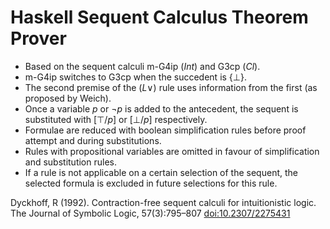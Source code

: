 # Haskell Sequent Calculus Theorem Prover

- Based on the sequent calculi m-G4ip $(Int)$ and G3cp $(Cl)$.
- m-G4ip switches to G3cp when the succedent is $\{\bot\}$.
- The second premise of the $(L\lor)$ rule uses information from the first (as proposed by Weich).
- Once a variable $p$ or $\neg p$ is added to the antecedent, the sequent is substituted with $[\top/p]$ or $[\bot/p]$ respectively.
- Formulae are reduced with boolean simplification rules before proof attempt and during substitutions.
- Rules with propositional variables are omitted in favour of simplification and substitution rules.
- If a rule is not applicable on a certain selection of the sequent, the selected formula is excluded in future selections for this rule.

Dyckhoff, R (1992). Contraction-free sequent calculi for intuitionistic logic. The Journal of Symbolic Logic, 57(3):795–807 [doi:10.2307/2275431](https://doi.org/10.2307/2275431)
